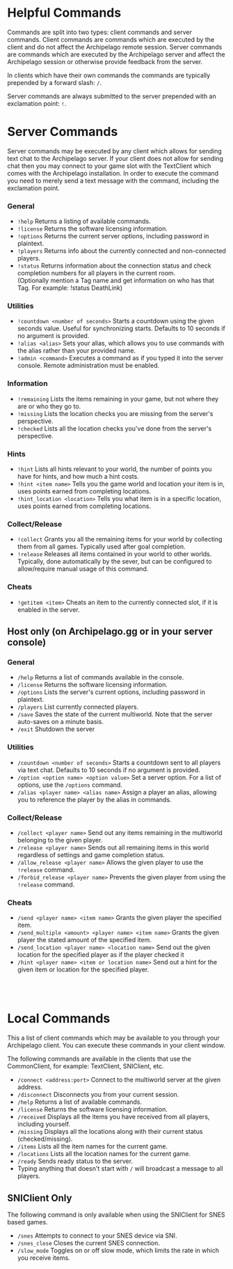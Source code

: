 # Helpful Commands

Commands are split into two types: client commands and server commands. Client commands are commands which are executed
by the client and do not affect the Archipelago remote session. Server commands are commands which are executed by the
Archipelago server and affect the Archipelago session or otherwise provide feedback from the server.

In clients which have their own commands the commands are typically prepended by a forward slash: `/`. 

Server commands are always submitted to the server prepended with an exclamation point: `!`. <br/>

# Server Commands

Server commands may be executed by any client which allows for sending text chat to the Archipelago server. If your
client does not allow for sending chat then you may connect to your game slot with the TextClient which comes with the
Archipelago installation. In order to execute the command you need to merely send a text message with the command,
including the exclamation point.

### General
- `!help` Returns a listing of available commands.
- `!license` Returns the software licensing information.
- `!options` Returns the current server options, including password in plaintext.
- `!players` Returns info about the currently connected and non-connected players.
- `!status` Returns information about the connection status and check completion numbers for all players in the current room. <br /> (Optionally mention a Tag name and get information on who has that Tag. For example: !status DeathLink)


### Utilities
- `!countdown <number of seconds>` Starts a countdown using the given seconds value. Useful for synchronizing starts.
  Defaults to 10 seconds if no argument is provided.
- `!alias <alias>` Sets your alias, which allows you to use commands with the alias rather than your provided name.
- `!admin <command>` Executes a command as if you typed it into the server console. Remote administration must be
  enabled.

### Information
- `!remaining` Lists the items remaining in your game, but not where they are or who they go to.
- `!missing` Lists the location checks you are missing from the server's perspective.
- `!checked` Lists all the location checks you've done from the server's perspective.

### Hints
- `!hint` Lists all hints relevant to your world, the number of points you have for hints, and how much a hint costs.
- `!hint <item name>` Tells you the game world and location your item is in, uses points earned from completing locations.
- `!hint_location <location>` Tells you what item is in a specific location, uses points earned from completing locations.

### Collect/Release
- `!collect` Grants you all the remaining items for your world by collecting them from all games. Typically used after 
goal completion.
- `!release` Releases all items contained in your world to other worlds. Typically, done automatically by the sever, but
can be configured to allow/require manual usage of this command.

### Cheats
- `!getitem <item>` Cheats an item to the currently connected slot, if it is enabled in the server.


## Host only (on Archipelago.gg or in your server console)

### General
- `/help` Returns a list of commands available in the console.
- `/license` Returns the software licensing information.
- `/options` Lists the server's current options, including password in plaintext.
- `/players` List currently connected players.
- `/save` Saves the state of the current multiworld. Note that the server auto-saves on a minute basis.
- `/exit` Shutdown the server

### Utilities
- `/countdown <number of seconds>` Starts a countdown sent to all players via text chat. Defaults to 10 seconds if no
  argument is provided.
- `/option <option name> <option value>` Set a server option. For a list of options, use the `/options` command.
- `/alias <player name> <alias name>` Assign a player an alias, allowing you to reference the player by the alias in commands.


### Collect/Release
- `/collect <player name>` Send out any items remaining in the multiworld belonging to the given player.
- `/release <player name>` Sends out all remaining items in this world regardless of settings and game completion status.
- `/allow_release <player name>` Allows the given player to use the `!release` command.
- `/forbid_release <player name>` Prevents the given player from using the `!release` command.

### Cheats
- `/send <player name> <item name>` Grants the given player the specified item.
- `/send_multiple <amount> <player name> <item name>` Grants the given player the stated amount of the specified item.
- `/send_location <player name> <location name>` Send out the given location for the specified player as if the player checked it
- `/hint <player name> <item or location name>` Send out a hint for the given item or location for the specified player.

<br/> <br/>

# Local Commands

This a list of client commands which may be available to you through your Archipelago client. You can
execute these commands in your client window.

The following commands are available in the clients that use the CommonClient, for example: TextClient, SNIClient, etc.

- `/connect <address:port>` Connect to the multiworld server at the given address.
- `/disconnect` Disconnects you from your current session.
- `/help` Returns a list of available commands.
- `/license` Returns the software licensing information.
- `/received` Displays all the items you have received from all players, including yourself.
- `/missing` Displays all the locations along with their current status (checked/missing).
- `/items` Lists all the item names for the current game.
- `/locations` Lists all the location names for the current game.
- `/ready` Sends ready status to the server.
- Typing anything that doesn't start with `/` will broadcast a message to all players.

## SNIClient Only

The following command is only available when using the SNIClient for SNES based games.

- `/snes` Attempts to connect to your SNES device via SNI.
- `/snes_close` Closes the current SNES connection.
- `/slow_mode` Toggles on or off slow mode, which limits the rate in which you receive items.
